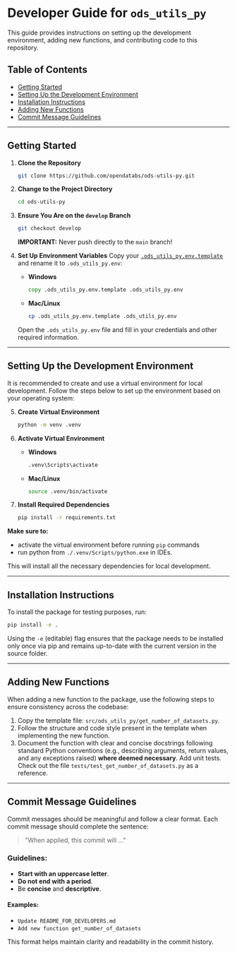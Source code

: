 # Developer Guide for `ods_utils_py`

This guide provides instructions on setting up the development environment, adding new functions, and contributing code to this repository.

## Table of Contents
- [Getting Started](#getting-started)
- [Setting Up the Development Environment](#setting-up-the-development-environment)
- [Installation Instructions](#installation-instructions)
- [Adding New Functions](#adding-new-functions)
- [Commit Message Guidelines](#commit-message-guidelines)

---

## Getting Started

1. **Clone the Repository**
   ```bash
   git clone https://github.com/opendatabs/ods-utils-py.git
   ```

2. **Change to the Project Directory**
   ```bash
   cd ods-utils-py
   ```

3. **Ensure You Are on the `develop` Branch**
   ```bash
   git checkout develop
   ```
   **IMPORTANT:** Never push directly to the `main` branch!

4. **Set Up Environment Variables**
   Copy your [`.ods_utils_py.env.template`](.ods_utils_py.env.template) and rename it to `.ods_utils_py.env`:
   - **Windows**
     ```cmd
     copy .ods_utils_py.env.template .ods_utils_py.env
     ```
   - **Mac/Linux**
     ```bash
     cp .ods_utils_py.env.template .ods_utils_py.env
     ```
   Open the `.ods_utils_py.env` file and fill in your credentials and other required information.

---

## Setting Up the Development Environment

It is recommended to create and use a virtual environment for local development. Follow the steps below to set up the environment based on your operating system:

5. **Create Virtual Environment**
   ```bash
   python -m venv .venv
   ```

1. **Activate Virtual Environment**

   - **Windows**
     ```bash
     .venv\Scripts\activate
     ```

   - **Mac/Linux**
     ```bash
     source .venv/bin/activate
     ```

1. **Install Required Dependencies**
   ```bash
   pip install -r requirements.txt
   ```

**Make sure to:** 
- activate the virtual environment before running ```pip``` commands 
- run python from 
```./.venv/Scripts/python.exe``` in IDEs.

This will install all the necessary dependencies for local development.

---

## Installation Instructions

To install the package for testing purposes, run:

```bash
pip install -e .
```

Using the `-e` (editable) flag ensures that the package needs to be installed only once via pip and remains up-to-date with the current version in the source folder.

---

## Adding New Functions

When adding a new function to the package, use the following steps to ensure consistency across the codebase:

1. Copy the template file: `src/ods_utils_py/get_number_of_datasets.py`.
2. Follow the structure and code style present in the template when implementing the new function.
3. Document the function with clear and concise docstrings following standard Python conventions (e.g., describing arguments, return values, and any exceptions raised) **where deemed necessary**.
Add unit tests. Check out the file `tests/test_get_number_of_datasets.py` as a reference.

---

## Commit Message Guidelines

Commit messages should be meaningful and follow a clear format. Each commit message should complete the sentence:

> "When applied, this commit will ..."

### Guidelines:
- **Start with an uppercase letter**.
- **Do not end with a period**.
- Be **concise** and **descriptive**.

#### Examples:
- `Update README_FOR_DEVELOPERS.md`
- `Add new function get_number_of_datasets`

This format helps maintain clarity and readability in the commit history.
